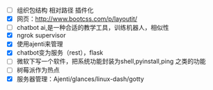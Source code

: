 - [ ] 组织包结构 相对路径 插件化
- [x] 网页：http://www.bootcss.com/p/layoutit/
- [ ] chatbot ai,是一种合适的教学工具，训练机器人，相似性
- [x] ngrok supervisor
- [x] 使用ajenti来管理
- [x] chatbot变为服务（rest），flask
- [ ] 微软下写一个软件，把系统功能封装为shell,pyinstall,ping 之类的功能
- [ ] 树莓派作为热点
- [x] 服务器管理：Ajenti/glances/linux-dash/gotty
